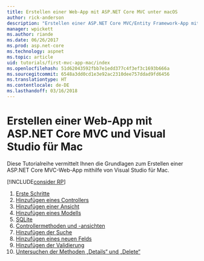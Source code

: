 ```yaml
---
title: Erstellen einer Web-App mit ASP.NET Core MVC unter macOS
author: rick-anderson
description: "Erstellen einer ASP.NET Core MVC/Entity Framework-App mit Visual Studio für Mac"
manager: wpickett
ms.author: riande
ms.date: 06/26/2017
ms.prod: asp.net-core
ms.technology: aspnet
ms.topic: article
uid: tutorials/first-mvc-app-mac/index
ms.openlocfilehash: 51d62043592fbb7e1edd377c4f3ef3c1693b666a
ms.sourcegitcommit: 6548a3dd0cd1e3e92ac2310dee757ddad9fd6456
ms.translationtype: HT
ms.contentlocale: de-DE
ms.lasthandoff: 03/16/2018
---
```

# <a name="create-a-web-app-with-aspnet-core-mvc-using-visual-studio-for-mac"></a>Erstellen einer Web-App mit ASP.NET Core MVC und Visual Studio für Mac

Diese Tutorialreihe vermittelt Ihnen die Grundlagen zum Erstellen einer ASP.NET Core MVC-Web-App mithilfe von Visual Studio für Mac. 

[!INCLUDE[consider RP](../../includes/razor.md)]

1. [Erste Schritte](xref:tutorials/first-mvc-app-mac/start-mvc)
1. [Hinzufügen eines Controllers](xref:tutorials/first-mvc-app-mac/adding-controller)
1. [Hinzufügen einer Ansicht](xref:tutorials/first-mvc-app-mac/adding-view)
1. [Hinzufügen eines Modells](xref:tutorials/first-mvc-app-mac/adding-model)
1. [SQLite](xref:tutorials/first-mvc-app-mac/working-with-sql)
1. [Controllermethoden und -ansichten](xref:tutorials/first-mvc-app-mac/controller-methods-views)
1. [Hinzufügen der Suche](xref:tutorials/first-mvc-app-mac/search)
1. [Hinzufügen eines neuen Felds](xref:tutorials/first-mvc-app-mac/new-field)
1. [Hinzufügen der Validierung](xref:tutorials/first-mvc-app-mac/validation)
1. [Untersuchen der Methoden „Details“ und „Delete“](xref:tutorials/first-mvc-app/details)
